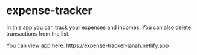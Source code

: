 # expense-tracker

In this app you can track your expenses and incomes.
You can also delete transactions from the list.


You can view app here:
https://expense-tracker-janah.netlify.app
